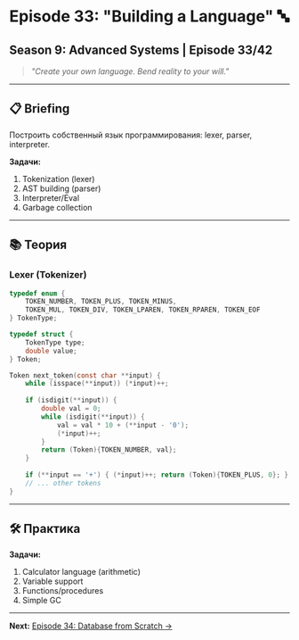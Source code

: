 # Episode 33: "Building a Language" 🔤
## Season 9: Advanced Systems | Episode 33/42

> *"Create your own language. Bend reality to your will."*

---

## 📋 Briefing

Построить собственный язык программирования: lexer, parser, interpreter.

**Задачи:**
1. Tokenization (lexer)
2. AST building (parser)
3. Interpreter/Eval
4. Garbage collection

---

## 📚 Теория

### Lexer (Tokenizer)

```c
typedef enum {
    TOKEN_NUMBER, TOKEN_PLUS, TOKEN_MINUS, 
    TOKEN_MUL, TOKEN_DIV, TOKEN_LPAREN, TOKEN_RPAREN, TOKEN_EOF
} TokenType;

typedef struct {
    TokenType type;
    double value;
} Token;

Token next_token(const char **input) {
    while (isspace(**input)) (*input)++;
    
    if (isdigit(**input)) {
        double val = 0;
        while (isdigit(**input)) {
            val = val * 10 + (**input - '0');
            (*input)++;
        }
        return (Token){TOKEN_NUMBER, val};
    }
    
    if (**input == '+') { (*input)++; return (Token){TOKEN_PLUS, 0}; }
    // ... other tokens
}
```

---

## 🛠 Практика

**Задачи:**
1. Calculator language (arithmetic)
2. Variable support
3. Functions/procedures
4. Simple GC

---

**Next:** [Episode 34: Database from Scratch →](../episode-34-database/)
